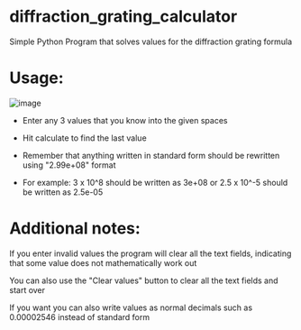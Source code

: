# diffraction_grating_calculator
Simple Python Program that solves values for the diffraction grating formula


<h1>Usage:</h1>

![image](https://user-images.githubusercontent.com/81257780/121317601-86ee5b80-c91b-11eb-94c0-d001f9857f4d.png)

* Enter any 3 values that you know into the given spaces

* Hit calculate to find the last value

* Remember that anything written in standard form should be rewritten using "2.99e+08" format

* For example: 3 x 10^8 should be written as 3e+08
or 2.5 x 10^-5 should be written as 2.5e-05



<h1>Additional notes:</h1>

If you enter invalid values the program will clear all the text fields, indicating that some value does not mathematically work out

You can also use the "Clear values" button to clear all the text fields and start over

If you want you can also write values as normal decimals such as 0.00002546 instead of standard form

